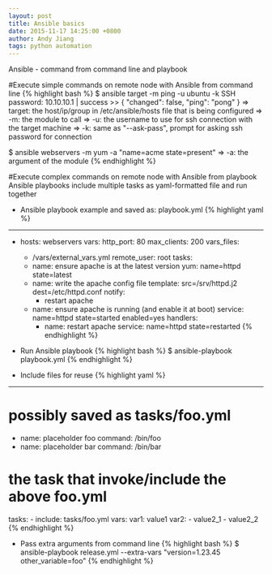 ```yaml
---
layout: post
title: Ansible basics
date: 2015-11-17 14:25:00 +0800
author: Andy Jiang
tags: python automation
---
```


Ansible - command from command line and playbook

#Execute simple commands on remote node with Ansible from command line
{% highlight bash %}
$ ansible target -m ping -u ubuntu -k
SSH password:
10.10.10.1 | success >> {
    "changed": false,
    "ping": "pong"
}
=> target: the host/ip/group in /etc/ansible/hosts file that is being configured
=> -m: the module to call
=> -u: the username to use for ssh connection with the target machine
=> -k: same as "--ask-pass", prompt for asking ssh password for connection

$ ansible webservers -m yum -a "name=acme state=present"
=> -a: the argument of the module
{% endhighlight %}

#Execute complex commands on remote node with Ansible from playbook
Ansible playbooks include multiple tasks as yaml-formatted file and run together

- Ansible playbook example and saved as: playbook.yml
{% highlight yaml %}
---
- hosts: webservers
  vars:
    http_port: 80
    max_clients: 200
  vars_files:
    - /vars/external_vars.yml
  remote_user: root
  tasks:
  - name: ensure apache is at the latest version
    yum: name=httpd state=latest
  - name: write the apache config file
    template: src=/srv/httpd.j2 dest=/etc/httpd.conf
    notify:
    - restart apache
  - name: ensure apache is running (and enable it at boot)
    service: name=httpd state=started enabled=yes
  handlers:
    - name: restart apache
      service: name=httpd state=restarted
{% endhighlight %}

- Run Ansible playbook
{% highlight bash %}
$ ansible-playbook playbook.yml
{% endhighlight %}

- Include files for reuse
{% highlight yaml %}
---
# possibly saved as tasks/foo.yml
- name: placeholder foo
  command: /bin/foo
- name: placeholder bar
  command: /bin/bar

# the task that invoke/include the above foo.yml
  tasks:
    - include: tasks/foo.yml
      vars:
          var1: value1
          var2:
              - value2_1
              - value2_2
{% endhighlight %}

- Pass extra arguments from command line
{% highlight bash %}
$ ansible-playbook release.yml --extra-vars "version=1.23.45 other_variable=foo"
{% endhighlight %}
